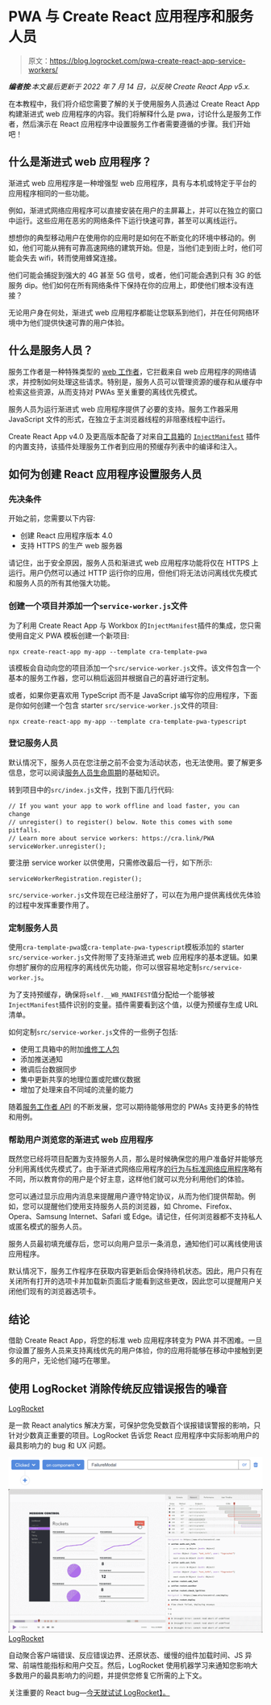 # PWA 与 Create React 应用程序和服务人员

> 原文：<https://blog.logrocket.com/pwa-create-react-app-service-workers/>

***编者按**:本文最后更新于 2022 年 7 月 14 日，以反映 Create React App v5.x.*

在本教程中，我们将介绍您需要了解的关于使用服务人员通过 Create React App 构建渐进式 web 应用程序的内容。我们将解释什么是 pwa，讨论什么是服务工作者，然后演示在 React 应用程序中设置服务工作者需要遵循的步骤。我们开始吧！

## 什么是渐进式 web 应用程序？

渐进式 web 应用程序是一种增强型 web 应用程序，具有与本机或特定于平台的应用程序相同的一些功能。

例如，渐进式网络应用程序可以直接安装在用户的主屏幕上，并可以在独立的窗口中运行。这些应用在恶劣的网络条件下运行快速可靠，甚至可以离线运行。

想想你的典型移动用户在使用你的应用时是如何在不断变化的环境中移动的。例如，他们可能从拥有可靠高速网络的建筑开始。但是，当他们走到街上时，他们可能会失去 wifi，转而使用蜂窝连接。

他们可能会捕捉到强大的 4G 甚至 5G 信号，或者，他们可能会遇到只有 3G 的低服务 dip。他们如何在所有网络条件下保持在你的应用上，即使他们根本没有连接？

无论用户身在何处，渐进式 web 应用程序都能让您联系到他们，并在任何网络环境中为他们提供快速可靠的用户体验。

## 什么是服务人员？

服务工作者是一种特殊类型的 [web 工作者](https://developer.mozilla.org/en-US/docs/Web/API/Web_Workers_API)，它拦截来自 web 应用程序的网络请求，并控制如何处理这些请求。特别是，服务人员可以管理资源的缓存和从缓存中检索这些资源，从而支持对 PWAs 至关重要的离线优先模式。

服务人员为运行渐进式 web 应用程序提供了必要的支持。服务工作器采用 JavaScript 文件的形式，在独立于主浏览器线程的非阻塞线程中运行。

Create React App v4.0 及更高版本配备了对来自[工具箱](https://developers.google.com/web/tools/workbox/guides/get-started)的 [`InjectManifest`](https://developer.chrome.com/docs/workbox/reference/workbox-webpack-plugin/) 插件的内置支持，该插件处理服务工作者到应用的预缓存列表中的编译和注入。

## 如何为创建 React 应用程序设置服务人员

### 先决条件

开始之前，您需要以下内容:

*   创建 React 应用程序版本 4.0
*   支持 HTTPS 的生产 web 服务器

请记住，出于安全原因，服务人员和渐进式 web 应用程序功能将仅在 HTTPS 上运行。用户仍然可以通过 HTTP 运行你的应用，但他们将无法访问离线优先模式和服务人员的所有其他强大功能。

### 创建一个项目并添加一个`service-worker.js`文件

为了利用 Create React App 与 Workbox 的`InjectManifest`插件的集成，您只需使用自定义 PWA 模板创建一个新项目:

```
npx create-react-app my-app --template cra-template-pwa

```

该模板会自动向您的项目添加一个`src/service-worker.js`文件。该文件包含一个基本的服务工作器，您可以稍后返回并根据自己的喜好进行定制。

或者，如果你更喜欢用 TypeScript 而不是 JavaScript 编写你的应用程序，下面是你如何创建一个包含 starter `src/service-worker.js`文件的项目:

```
npx create-react-app my-app --template cra-template-pwa-typescript

```

### 登记服务人员

默认情况下，服务人员在您注册之前不会变为活动状态，也无法使用。要了解更多信息，您可以阅读[服务人员生命周期](https://developers.google.com/web/fundamentals/primers/service-workers)的基础知识。

转到项目中的`src/index.js`文件，找到下面几行代码:

```
// If you want your app to work offline and load faster, you can change
// unregister() to register() below. Note this comes with some pitfalls.
// Learn more about service workers: https://cra.link/PWA
serviceWorker.unregister();

```

要注册 service worker 以供使用，只需修改最后一行，如下所示:

```
serviceWorkerRegistration.register();

```

`src/service-worker.js`文件现在已经注册好了，可以在为用户提供离线优先体验的过程中发挥重要作用了。

### 定制服务人员

使用`cra-template-pwa`或`cra-template-pwa-typescript`模板添加的 starter `src/service-worker.js`文件附带了支持渐进式 web 应用程序的基本逻辑。如果你想扩展你的应用程序的离线优先功能，你可以很容易地定制`src/service-worker.js`。

为了支持预缓存，确保将`self.__WB_MANIFEST`值分配给一个能够被`InjectManifest`插件识别的变量。插件需要看到这个值，以便为预缓存生成 URL 清单。

如何定制`src/service-worker.js`文件的一些例子包括:

*   使用工具箱中的附加[维修工人包](https://developer.chrome.com/docs/workbox/modules/)
*   添加推送通知
*   微调后台数据同步
*   集中更新共享的地理位置或陀螺仪数据
*   增加了处理来自不同域的流量的能力

随着[服务工作者 API](https://developer.mozilla.org/en-US/docs/Web/API/Service_Worker_API) 的不断发展，您可以期待能够用您的 PWAs 支持更多的特性和用例。

### 帮助用户浏览您的渐进式 web 应用程序

既然您已经将项目配置为支持服务人员，那么是时候确保您的用户准备好并能够充分利用离线优先模式了。由于渐进式网络应用程序[的行为与标准网络应用程序](https://create-react-app.dev/docs/making-a-progressive-web-app#offline-first-considerations)略有不同，所以教育你的用户是个好主意，这样他们就可以充分利用他们的体验。

您可以通过显示应用内消息来提醒用户遵守特定协议，从而为他们提供帮助。例如，您可以提醒他们使用支持服务人员的浏览器，如 Chrome、Firefox、Opera、Samsung Internet、Safari 或 Edge。请记住，任何浏览器都不支持私人或匿名模式的服务人员。

服务人员最初填充缓存后，您可以向用户显示一条消息，通知他们可以离线使用该应用程序。

默认情况下，服务工作程序在获取内容更新后会保持待机状态。因此，用户只有在关闭所有打开的选项卡并加载新页面后才能看到这些更改，因此您可以提醒用户关闭他们现有的浏览器选项卡。

## 结论

借助 Create React App，将您的标准 web 应用程序转变为 PWA 并不困难。一旦你设置了服务人员来支持离线优先的用户体验，你的应用将能够在移动中接触到更多的用户，无论他们碰巧在哪里。

## 使用 LogRocket 消除传统反应错误报告的噪音

[LogRocket](https://lp.logrocket.com/blg/react-signup-issue-free)

是一款 React analytics 解决方案，可保护您免受数百个误报错误警报的影响，只针对少数真正重要的项目。LogRocket 告诉您 React 应用程序中实际影响用户的最具影响力的 bug 和 UX 问题。

[![](img/f300c244a1a1cf916df8b4cb02bec6c6.png) ](https://lp.logrocket.com/blg/react-signup-general) [ ![LogRocket Dashboard Free Trial Banner](img/d6f5a5dd739296c1dd7aab3d5e77eeb9.png) ](https://lp.logrocket.com/blg/react-signup-general) [LogRocket](https://lp.logrocket.com/blg/react-signup-issue-free)

自动聚合客户端错误、反应错误边界、还原状态、缓慢的组件加载时间、JS 异常、前端性能指标和用户交互。然后，LogRocket 使用机器学习来通知您影响大多数用户的最具影响力的问题，并提供您修复它所需的上下文。

关注重要的 React bug—[今天就试试 LogRocket】。](https://lp.logrocket.com/blg/react-signup-issue-free)